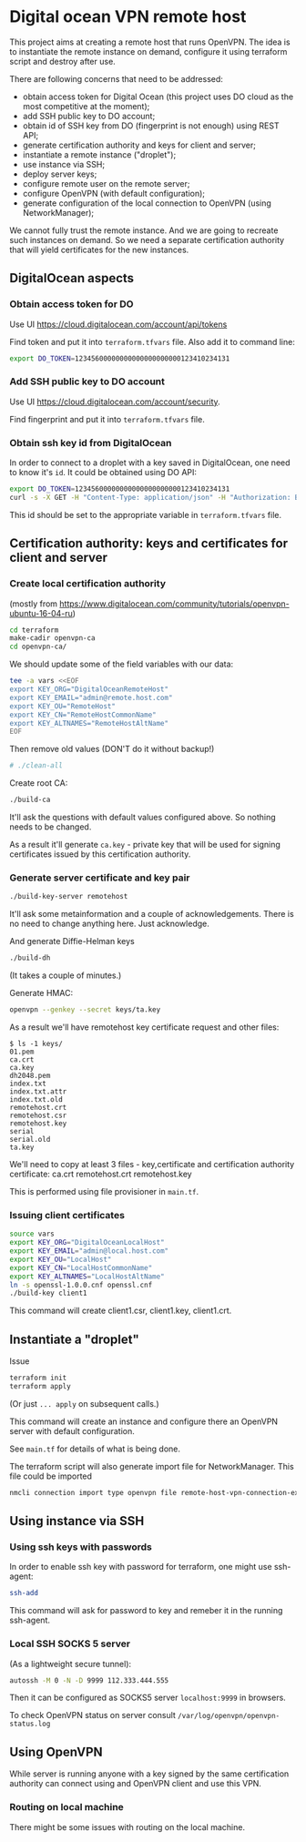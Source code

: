 # Digital ocean VPN remote host

This project aims at creating a remote host that runs OpenVPN. 
The idea is to instantiate the remote instance on demand, configure it using
terraform script and destroy after use.

There are following concerns that need to be addressed:

- obtain access token for Digital Ocean (this project uses DO cloud as the most competitive at the moment);
- add SSH public key to DO account;
- obtain id of SSH key from DO (fingerprint is not enough) using REST API;
- generate certification authority and keys for client and server;
- instantiate a remote instance ("droplet");
- use instance via SSH; 
- deploy server keys;
- configure remote user on the remote server;
- configure OpenVPN (with default configuration);
- generate configuration of the local connection to OpenVPN (using NetworkManager);

We cannot fully trust the remote instance. And we are going to recreate such instances 
on demand. So we need a separate certification authority that will yield certificates
for the new instances.

## DigitalOcean aspects

### Obtain access token for DO

Use UI https://cloud.digitalocean.com/account/api/tokens

Find token and put it into `terraform.tfvars` file.
Also add it to command line:
```bash
export DO_TOKEN=12345600000000000000000000123410234131
```

### Add SSH public key to DO account

Use UI https://cloud.digitalocean.com/account/security.

Find fingerprint and put it into `terraform.tfvars` file.

### Obtain ssh key id from DigitalOcean

In order to connect to a droplet with a key saved in DigitalOcean, one need to know it's `id`.
It could be obtained using DO API: 

```bash
export DO_TOKEN=12345600000000000000000000123410234131
curl -s -X GET -H "Content-Type: application/json" -H "Authorization: Bearer $DO_TOKEN" "https://api.digitalocean.com/v2/account/keys" | jq ".ssh_keys[0].id"
```

This id should be set to the appropriate variable in `terraform.tfvars` file.


## Certification authority: keys and certificates for client and server

### Create local certification authority

(mostly from https://www.digitalocean.com/community/tutorials/openvpn-ubuntu-16-04-ru)

```bash
cd terraform
make-cadir openvpn-ca
cd openvpn-ca/
```

We should update some of the field variables with our data:

```bash
tee -a vars <<EOF
export KEY_ORG="DigitalOceanRemoteHost"
export KEY_EMAIL="admin@remote.host.com"
export KEY_OU="RemoteHost"
export KEY_CN="RemoteHostCommonName"
export KEY_ALTNAMES="RemoteHostAltName"
EOF
```

Then remove old values (DON'T do it without backup!)
```bash
# ./clean-all
```

Create root CA:

```bash
./build-ca
```

It'll ask the questions with default values configured above. So nothing needs to be changed.

As a result it'll generate `ca.key` - private key that will be used for signing certificates
issued by this certification authority.

### Generate server certificate and key pair


```bash
./build-key-server remotehost
```

It'll ask some metainformation and a couple of acknowledgements. There is no need
to change anything here. Just acknowledge.

And generate Diffie-Helman keys
```bash
./build-dh
```

(It takes a couple of minutes.)

Generate HMAC:
```bash
openvpn --genkey --secret keys/ta.key
```
As a result we'll have remotehost key certificate request and other files:
```
$ ls -1 keys/
01.pem
ca.crt
ca.key
dh2048.pem
index.txt
index.txt.attr
index.txt.old
remotehost.crt
remotehost.csr
remotehost.key
serial
serial.old
ta.key
```
We'll need to copy at least 3 files - key,certificate and certification authority certificate:
ca.crt
remotehost.crt
remotehost.key

This is performed using file provisioner in `main.tf`.


### Issuing client certificates

```bash
source vars
export KEY_ORG="DigitalOceanLocalHost"
export KEY_EMAIL="admin@local.host.com"
export KEY_OU="LocalHost"
export KEY_CN="LocalHostCommonName"
export KEY_ALTNAMES="LocalHostAltName"
ln -s openssl-1.0.0.cnf openssl.cnf
./build-key client1
```

This command will create client1.csr, client1.key, client1.crt.

## Instantiate a "droplet"

Issue
```bash
terraform init
terraform apply
```

(Or just `... apply` on subsequent calls.)

This command will create an instance and configure there an OpenVPN server with default configuration.

See `main.tf` for details of what is being done.

The terraform script will also generate import file for NetworkManager. This file could be imported
 
```bash
nmcli connection import type openvpn file remote-host-vpn-connection-export.conf
```

## Using instance via SSH

### Using ssh keys with passwords

In order to enable ssh key with password for terraform, one might use ssh-agent:

```bash
ssh-add
```
This command will ask for password to key and remeber it in the running ssh-agent.


### Local SSH SOCKS 5 server

(As a lightweight secure tunnel):
```bash
autossh -M 0 -N -D 9999 112.333.444.555 
```

Then it can be configured as SOCKS5 server `localhost:9999` in browsers. 

To check OpenVPN status on server consult `/var/log/openvpn/openvpn-status.log`


## Using OpenVPN

While server is running anyone with a key signed by the same certification authority can connect using
and OpenVPN client and use this VPN. 

### Routing on local machine

There might be some issues with routing on the local machine.
